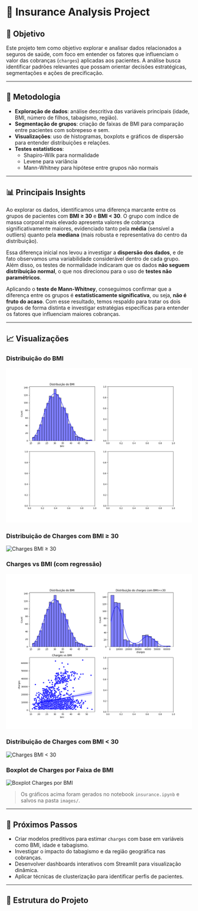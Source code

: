 # 🧠 Insurance Analysis Project

## 🎯 Objetivo

Este projeto tem como objetivo explorar e analisar dados relacionados a seguros de saúde, com foco em entender os fatores que influenciam o valor das cobranças (`charges`) aplicadas aos pacientes. A análise busca identificar padrões relevantes que possam orientar decisões estratégicas, segmentações e ações de precificação.

---

## 🧰 Metodologia

- **Exploração de dados**: análise descritiva das variáveis principais (idade, BMI, número de filhos, tabagismo, região).
- **Segmentação de grupos**: criação de faixas de BMI para comparação entre pacientes com sobrepeso e sem.
- **Visualizações**: uso de histogramas, boxplots e gráficos de dispersão para entender distribuições e relações.
- **Testes estatísticos**:
  - Shapiro-Wilk para normalidade
  - Levene para variância
  - Mann-Whitney para hipótese entre grupos não normais

---

## 📊 Principais Insights

Ao explorar os dados, identificamos uma diferença marcante entre os grupos de pacientes com **BMI ≥ 30** e **BMI < 30**. O grupo com índice de massa corporal mais elevado apresenta valores de cobrança significativamente maiores, evidenciado tanto pela **média** (sensível a outliers) quanto pela **mediana** (mais robusta e representativa do centro da distribuição).

Essa diferença inicial nos levou a investigar a **dispersão dos dados**, e de fato observamos uma variabilidade considerável dentro de cada grupo. Além disso, os testes de normalidade indicaram que os dados **não seguem distribuição normal**, o que nos direcionou para o uso de **testes não paramétricos**.

Aplicando o **teste de Mann-Whitney**, conseguimos confirmar que a diferença entre os grupos é **estatisticamente significativa**, ou seja, **não é fruto do acaso**. Com esse resultado, temos respaldo para tratar os dois grupos de forma distinta e investigar estratégias específicas para entender os fatores que influenciam maiores cobranças.

---

## 📈 Visualizações

### Distribuição do BMI
![Distribuição do BMI](images/distribuicao_bmi.png)

### Distribuição de Charges com BMI ≥ 30
![Charges BMI ≥ 30](images/charges_bmi_maior.png)

### Charges vs BMI (com regressão)
![Charges vs BMI](images/charges_vs_bmi.png)

### Distribuição de Charges com BMI < 30
![Charges BMI < 30](images/charges_bmi_menor.png)

### Boxplot de Charges por Faixa de BMI
![Boxplot Charges por BMI](images/boxplot_bmi.png)

> Os gráficos acima foram gerados no notebook `insurance.ipynb` e salvos na pasta `images/`.

---

## 🔮 Próximos Passos

- Criar modelos preditivos para estimar `charges` com base em variáveis como BMI, idade e tabagismo.
- Investigar o impacto do tabagismo e da região geográfica nas cobranças.
- Desenvolver dashboards interativos com Streamlit para visualização dinâmica.
- Aplicar técnicas de clusterização para identificar perfis de pacientes.

---

## 📁 Estrutura do Projeto

